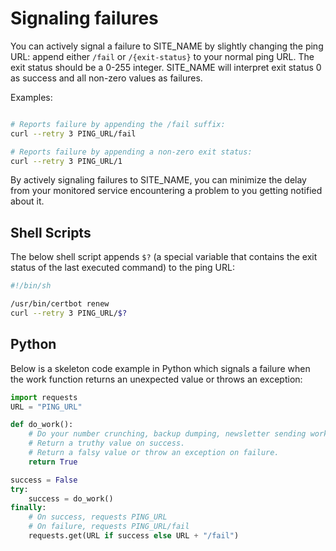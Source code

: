 # Signaling failures

You can actively signal a failure to SITE_NAME by slightly changing the
ping URL: append either `/fail` or `/{exit-status}` to your normal ping URL.
The exit status should be a 0-255 integer. SITE_NAME will interpret
exit status 0 as success and all non-zero values as failures.

Examples:

```bash

# Reports failure by appending the /fail suffix:
curl --retry 3 PING_URL/fail

# Reports failure by appending a non-zero exit status:
curl --retry 3 PING_URL/1
```

By actively signaling failures to SITE_NAME, you can minimize the delay from your
monitored service encountering a problem to you getting notified about it.

## Shell Scripts

The below shell script appends `$?` (a special variable that contains the
exit status of the last executed command) to the ping URL:

```bash
#!/bin/sh

/usr/bin/certbot renew
curl --retry 3 PING_URL/$?

```

## Python

Below is a skeleton code example in Python which signals a failure when the
work function returns an unexpected value or throws an exception:

```python
import requests
URL = "PING_URL"

def do_work():
    # Do your number crunching, backup dumping, newsletter sending work here.
    # Return a truthy value on success.
    # Return a falsy value or throw an exception on failure.
    return True

success = False
try:
    success = do_work()
finally:
    # On success, requests PING_URL
    # On failure, requests PING_URL/fail
    requests.get(URL if success else URL + "/fail")
```
